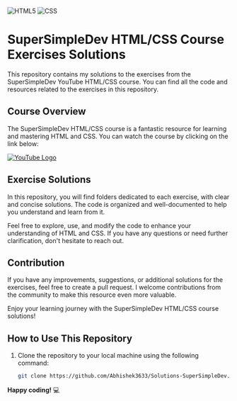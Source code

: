 ![HTML5](https://img.shields.io/badge/HTML5-E34F26?style=for-the-badge&logo=html5&logoColor=white)
![CSS](https://img.shields.io/badge/CSS3-1572B6?style=for-the-badge&logo=css3&logoColor=white)
# SuperSimpleDev HTML/CSS Course Exercises Solutions

This repository contains my solutions to the exercises from the SuperSimpleDev YouTube HTML/CSS course. You can find all the code and resources related to the exercises in this repository.

## Course Overview

The SuperSimpleDev HTML/CSS course is a fantastic resource for learning and mastering HTML and CSS. You can watch the course by clicking on the link below:

[![YouTube Logo](https://img.shields.io/badge/YouTube-FF0000?style=for-the-badge&logo=youtube&logoColor=white)](https://www.youtube.com/supersimpledev)

## Exercise Solutions

In this repository, you will find folders dedicated to each exercise, with clear and concise solutions. The code is organized and well-documented to help you understand and learn from it.

Feel free to explore, use, and modify the code to enhance your understanding of HTML and CSS. If you have any questions or need further clarification, don't hesitate to reach out.

## Contribution

If you have any improvements, suggestions, or additional solutions for the exercises, feel free to create a pull request. I welcome contributions from the community to make this resource even more valuable.

Enjoy your learning journey with the SuperSimpleDev HTML/CSS course solutions!


## How to Use This Repository

1. Clone the repository to your local machine using the following command:

   ```bash
   git clone https://github.com/Abhishek3633/Solutions-SuperSimpleDev.git
   

**Happy coding!** :computer:
